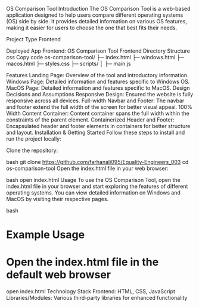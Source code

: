 OS Comparison Tool
Introduction
The OS Comparison Tool is a web-based application designed to help users compare different operating systems (OS) side by side. It provides detailed information on various OS features, making it easier for users to choose the one that best fits their needs.

Project Type
Frontend

Deployed App
Frontend: OS Comparison Tool Frontend
Directory Structure
css
Copy code
os-comparison-tool/
├─ index.html
├─ windows.html
├─ macos.html
├─ styles.css
├─ scripts/
│  ├─ main.js

Features
Landing Page: Overview of the tool and introductory information.
Windows Page: Detailed information and features specific to Windows OS.
MacOS Page: Detailed information and features specific to MacOS.
Design Decisions and Assumptions
Responsive Design: Ensured the website is fully responsive across all devices.
Full-width Navbar and Footer: The navbar and footer extend the full width of the screen for better visual appeal.
100% Width Content Container: Content container spans the full width within the constraints of the parent element.
Containerized Header and Footer: Encapsulated header and footer elements in containers for better structure and layout.
Installation & Getting Started
Follow these steps to install and run the project locally:

Clone the repository:

bash
git clone https://github.com/farhanali095/Equality-Engineers_003
cd os-comparison-tool
Open the index.html file in your web browser:

bash
open index.html
Usage
To use the OS Comparison Tool, open the index.html file in your browser and start exploring the features of different operating systems. You can view detailed information on Windows and MacOS by visiting their respective pages.

bash
# Example Usage
# Open the index.html file in the default web browser
open index.html
Technology Stack
Frontend: HTML, CSS, JavaScript
Libraries/Modules: Various third-party libraries for enhanced functionality
